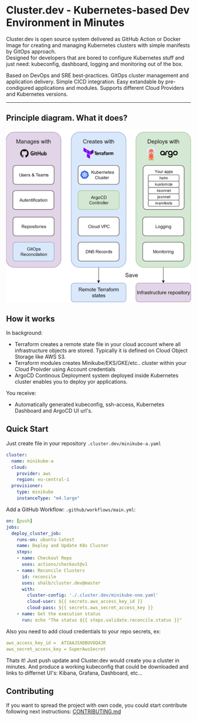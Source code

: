 # Cluster.dev - Kubernetes-based Dev Environment in Minutes

Cluster.dev is open source system delivered as GitHub Action or Docker Image 
for creating and managing Kubernetes clusters with simple manifests by GitOps approach.  
Designed for developers that are bored to configure Kubernetes stuff
and just need: kubeconfig, dashboard, logging and monitoring out of the box.  

Based on DevOps and SRE best-practices. GitOps cluster management and application delivery.
Simple CICD integration. Easy extandable by pre-condigured applications and modules. 
Supports different Cloud Providers and Kubernetes versions.

----
## Principle diagram. What it does?

![cluster.dev diagram](images/cluster-dev-diagram.png)

## How it works

In background: 

 - Terraform creates a remote state file in your cloud account where all infrastructure objects are stored.
   Typically it is defined on Cloud Object Storage like AWS S3.
 - Terraform modules creates Minikube/EKS/GKE/etc.. cluster within your Cloud Proivder using Account credentials
 - ArgoCD Continous Deployment system deployed inside Kubernetes cluster enables you to deploy yor applications.

You receive:  

 - Automatically generated kubeconfig, ssh-access, Kubernetes Dashboard and ArgoCD UI url's. 

## Quick Start

Just create file in your repository  `.cluster.dev/minikube-a.yaml` 
```yaml
cluster:
  name: minikube-a
  cloud: 
    provider: aws
    region: eu-central-1
  provisioner:
    type: minikube
    instanceType: "m4.large"
```


Add a GitHub Workflow: `.github/workflows/main.yml`:  
```yaml
on: [push]
jobs:
  deploy_cluster_job:
    runs-on: ubuntu-latest
    name: Deploy and Update K8s Cluster
    steps:
    - name: Checkout Repo
      uses: actions/checkout@v1
    - name: Reconcile Clusters
      id: reconcile
      uses: shalb/cluster.dev@master
      with:
        cluster-config: './.cluster.dev/minikube-one.yaml'
        cloud-user: ${{ secrets.aws_access_key_id }}
        cloud-pass: ${{ secrets.aws_secret_access_key }}
    - name: Get the execution status
      run: echo "The status ${{ steps.validate.reconcile.status }}"
```

Also you need to add cloud credentials to your repo secrets, ex: 
```yaml
aws_access_key_id =  ATIAAJSXDBUVOQ4JR
aws_secret_access_key = SuperAwsSecret
```

Thats it! Just push update and Cluster.dev would create you a cluster in minutes.
And produce a working kubeconfig that could be downloaded and links to differnet UI's: Kibana, Grafana, Dashboard, etc...

## Contributing 

If you want to spread the project with own code, you could start contribute following next instructions: [CONTRIBUTING.md](./contributing/)
